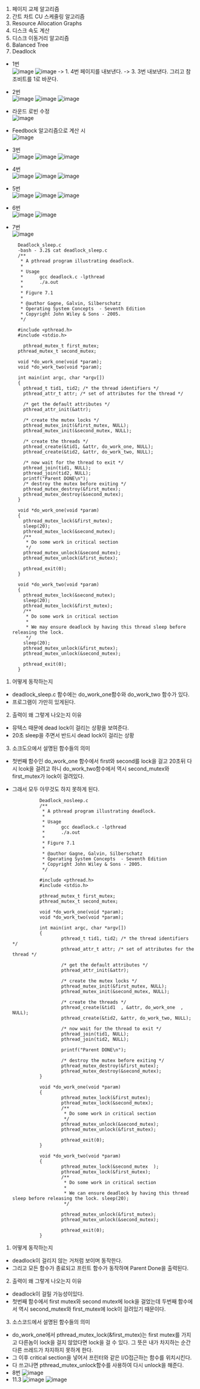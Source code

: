 1. 페이지 교체 알고리즘
2. 간트 차트 CU 스케줄링 알고리즘
3. Resource Allocation Graphs
4. 디스크 속도 계산
5. 디스크 이동거리 알고리즘
6. Balanced Tree
7. Deadlock 

- 1번  
![image](https://user-images.githubusercontent.com/76835313/144991943-4515822c-44b1-4311-a744-675cfda5f053.png)
![image](https://user-images.githubusercontent.com/76835313/144976374-2054f089-ca46-4e15-bc6a-0335033aee2f.png)
-> 1. 4번 페이지를 내보낸다.
-> 3. 3번  내보낸다. 그리고 참조비트를 1로 바꾼다.
- 2번  
![image](https://user-images.githubusercontent.com/76835313/144991979-47b3263e-014f-47d2-9a54-a9d417a7aa44.png)
![image](https://user-images.githubusercontent.com/76835313/144781199-72180a78-6256-4087-bcaa-078d2e658fb1.png)
![image](https://user-images.githubusercontent.com/76835313/144781209-9183c427-5b1b-40b8-8293-381aa5d000f7.png)
- 라운드 로빈 수정  
![image](https://user-images.githubusercontent.com/76835313/144959043-786d65c8-7fe1-45d7-85ed-f54c01ed47f9.png)

- Feedbock 알고리즘으로 계산 시  
![image](https://user-images.githubusercontent.com/76835313/145147379-f7210968-0dea-47c7-9133-5f63e45de1b8.png)
- 3번  
![image](https://user-images.githubusercontent.com/76835313/144992016-86020e24-a9ea-4447-ab43-5af1179859d2.png)
![image](https://user-images.githubusercontent.com/76835313/144749464-d222f863-356e-4b8a-b4b5-79ed28c5b5c2.png)
![image](https://user-images.githubusercontent.com/76835313/144844740-3ff2b4a3-c6ce-4404-bb57-520ca2c4f96a.png)

- 4번  
![image](https://user-images.githubusercontent.com/76835313/144992053-1ec3d256-0145-4b13-9027-006bfd0674aa.png)
![image](https://user-images.githubusercontent.com/76835313/144788968-1318b928-388f-4284-9b7e-1e0ec2ad149f.png)
![image](https://user-images.githubusercontent.com/76835313/144788974-ae359bdd-7b76-47e4-b0cc-9c62b771d3bb.png)
- 5번  
![image](https://user-images.githubusercontent.com/76835313/144992091-2b835852-ba3c-42c7-bcfe-9d7d04f67254.png)
![image](https://user-images.githubusercontent.com/76835313/144795512-d296b689-9ac7-4ce7-88eb-c150140ed8d3.png)
![image](https://user-images.githubusercontent.com/76835313/144795517-efa3234a-cf9b-470b-943d-7364325ff4ae.png)
- 6번  
![image](https://user-images.githubusercontent.com/76835313/144992115-96740fc6-d8cb-4b47-93c0-aece40dffe76.png)
![image](https://user-images.githubusercontent.com/76835313/144798062-10150b41-c65f-4138-857c-f49d647b8df0.png)
- 7번  
![image](https://user-images.githubusercontent.com/76835313/144992137-79da79df-a93a-4a2c-ac4d-5743e75e89bf.png)


        Deadlock_sleep.c
        -bash - 3.2$ cat deadlock_sleep.c
        /**
         * A pthread program illustrating deadlock.
         *
         * Usage
         *      gcc deadlock.c -lpthread
         *      ./a.out
         *
         * Figure 7.1
         *
         * @author Gagne, Galvin, Silberschatz
         * Operating System Concepts  - Seventh Edition
         * Copyright John Wiley & Sons - 2005.
         */

        #include <pthread.h>
        #include <stdio.h>

          pthread_mutex_t first_mutex;
        pthread_mutex_t second_mutex;

        void *do_work_one(void *param);
        void *do_work_two(void *param);  

        int main(int argc, char *argv[])
        {
          pthread_t tid1, tid2; /* the thread identifiers */
          pthread_attr_t attr; /* set of attributes for the thread */

          /* get the default attributes */
          pthread_attr_init(&attr);

          /* create the mutex locks */
          pthread_mutex_init(&first_mutex, NULL);
          pthread_mutex_init(&second_mutex, NULL);

          /* create the threads */
          pthread_create(&tid1, &attr, do_work_one, NULL);
          pthread_create(&tid2, &attr, do_work_two, NULL);

          /* now wait for the thread to exit */
          pthread_join(tid1, NULL);
          pthread_join(tid2, NULL);
          printf("Parent DONE\n");
          /* destroy the mutex before exiting */
          pthread_mutex_destroy(&first_mutex);
          pthread_mutex_destroy(&second_mutex);
        }

        void *do_work_one(void *param)
        {
          pthread_mutex_lock(&first_mutex);
          sleep(20);
          pthread_mutex_lock(&second_mutex);
          /**
           * Do some work in critical section
           */
          pthread_mutex_unlock(&second_mutex);
          pthread_mutex_unlock(&first_mutex);

          pthread_exit(0);
        }

        void *do_work_two(void *param)
        {
          pthread_mutex_lock(&second_mutex);
          sleep(20);
          pthread_mutex_lock(&first_mutex);
          /**
           * Do some work in critical section
           *
           * We may ensure deadlock by having this thread sleep before releasing the lock.
           */
          sleep(20);
          pthread_mutex_unlock(&first_mutex);
          pthread_mutex_unlock(&second_mutex);

          pthread_exit(0);
        }

1. 어떻게 동작하는지
- deadlock_sleep.c 함수에는 do_work_one함수와 do_work_two 함수가 있다. 
- 프로그램이 가만히 있게된다.
2. 출력이 왜 그렇게 나오는지 이유
- 뮤텍스 때문에 dead lock이 걸리는 상황을 보여준다.
- 20초 sleep을 주면서 반드시 dead lock이 걸리는 상황
3. 소크도으에서 설명된 함수들의 의미
- 첫번째 함수인 do_work_one 함수에서 first와 second를 lock을 걸고 20초뒤 다시 lcok을 걸려고 하니 do_work_two함수에서 역시 second_mutex와 first_mutex가 lock이 걸려있다.
- 그래서 모두 아무것도 하지 못하게 된다. 

                Deadlock_nosleep.c
                /**
                 * A pthread program illustrating deadlock.
                 *
                 * Usage
                 *      gcc deadlock.c -lpthread
                 *      ./a.out
                 *
                 * Figure 7.1
                 *
                 * @author Gagne, Galvin, Silberschatz
                 * Operating System Concepts  - Seventh Edition
                 * Copyright John Wiley & Sons - 2005.
                 */

                #include <pthread.h>
                #include <stdio.h>

                pthread_mutex_t first_mutex;
                pthread_mutex_t second_mutex;

                void *do_work_one(void *param);
                void *do_work_two(void *param);

                int main(int argc, char *argv[])
                {
                        pthread_t tid1, tid2; /* the thread identifiers */
                        pthread_attr_t attr; /* set of attributes for the thread */

                        /* get the default attributes */
                        pthread_attr_init(&attr);

                        /* create the mutex locks */
                        pthread_mutex_init(&first_mutex, NULL);
                        pthread_mutex_init(&second_mutex, NULL);

                        /* create the threads */
                        pthread_create(&tid1  , &attr, do_work_one  , NULL);
                        pthread_create(&tid2, &attr, do_work_two, NULL);

                        /* now wait for the thread to exit */
                        pthread_join(tid1, NULL);
                        pthread_join(tid2, NULL);

                        printf("Parent DONE\n");

                        /* destroy the mutex before exiting */
                        pthread_mutex_destroy(&first_mutex);
                        pthread_mutex_destroy(&second_mutex);
                }

                void *do_work_one(void *param)
                {
                        pthread_mutex_lock(&first_mutex);  
                        pthread_mutex_lock(&second_mutex);
                        /**
                         * Do some work in critical section  
                         */
                        pthread_mutex_unlock(&second_mutex);
                        pthread_mutex_unlock(&first_mutex);  

                        pthread_exit(0);
                }

                void *do_work_two(void *param)
                {
                        pthread_mutex_lock(&second_mutex  );
                        pthread_mutex_lock(&first_mutex);
                        /**
                         * Do some work in critical section
                         *
                         * We can ensure deadlock by having this thread sleep before releasing the lock. sleep(20);
                         */

                        pthread_mutex_unlock(&first_mutex);
                        pthread_mutex_unlock(&second_mutex);

                        pthread_exit(0);
                }
1. 어떻게 동작하는지
- deadlock이 걸리지 않는 거처럼 보이며 동작한다.
- 그리고 모든 함수가 종료되고 프린트 함수가 동작하며 Parent Done을 출력된다.
2. 출력이 왜 그렇게 나오는지 이유
- deadlock이 걸릴 가능성이있다.
- 첫번째 함수에서 first mutex와 second mutex에 lock을 걸었는데 두번째 함수에서 역시 second_mutex와 first_mutex에 lock이 걸려있기 때문이다.
3. 소스코드에서 설명된 함수들의 의미
- do_work_one에서 pthread_mutex_lock(&first_mutex)는 first mutex를 가지고 다른놈이 lock을 걸지 않았다면 lock을 걸 수 있다. 그 뜻은 내가 차지하는 순간 다른 쓰레드가 차지하지 못하게 한다.
- 그 이후 critical section을 넣어서 프린터와 같은 I/O접근하는 함수를 위치시킨다.
- 다 쓰고나면 pthread_mutex_unlock함수를 사용하여 다시 unlock을 해준다. 
- 8번
![image](https://user-images.githubusercontent.com/76835313/144992155-f6ea429e-5dc5-4de7-8a5a-12931e33984d.png)
- 11.3 
![image](https://user-images.githubusercontent.com/76835313/145058483-2bed5321-9317-476e-926b-de8b8a695027.png)
![image](https://user-images.githubusercontent.com/76835313/145058497-b6ff8fda-b835-4a21-855e-e90b18add824.png)
